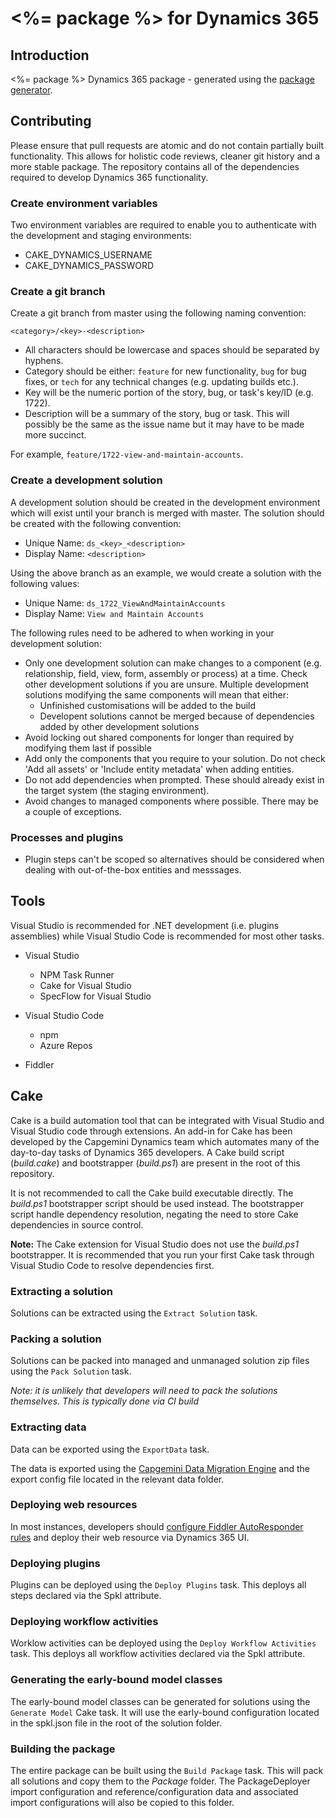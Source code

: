 # <%= package %> for Dynamics 365

## Introduction

<%= package %> Dynamics 365 package - generated using the [package generator](https://capgeminiuk.visualstudio.com/Capgemini%20Reusable%20IP/_git/generator-cdspackage).

## Contributing

Please ensure that pull requests are atomic and do not contain partially built functionality. This allows for holistic code reviews, cleaner git history and a more stable package. The repository contains all of the dependencies required to develop Dynamics 365 functionality.

### Create environment variables

Two environment variables are required to enable you to authenticate with the development and staging environments:

- CAKE_DYNAMICS_USERNAME
- CAKE_DYNAMICS_PASSWORD

### Create a git branch

Create a git branch from master using the following naming convention:

`<category>/<key>-<description>`

- All characters should be lowercase and spaces should be separated by hyphens.
- Category should be either: `feature` for new functionality, `bug` for bug fixes, or `tech` for any technical changes (e.g. updating builds etc.).
- Key will be the numeric portion of the story, bug, or task's key/ID (e.g. 1722).
- Description will be a summary of the story, bug or task. This will possibly be the same as the issue name but it may have to be made more succinct.

For example, `feature/1722-view-and-maintain-accounts`.

### Create a development solution

A development solution should be created in the development environment which will exist until your branch is merged with master. The solution should be created with the following convention:

- Unique Name: `ds_<key>_<description>`
- Display Name: `<description>`

Using the above branch as an example, we would create a solution with the following values:

- Unique Name: `ds_1722_ViewAndMaintainAccounts`
- Display Name: `View and Maintain Accounts`

The following rules need to be adhered to when working in your development solution:

- Only one development solution can make changes to a component (e.g. relationship, field, view, form, assembly or process) at a time. Check other development solutions if you are unsure. Multiple development solutions modifying the same components will mean that either:
  - Unfinished customisations will be added to the build
  - Developent solutions cannot be merged because of dependencies added by other development solutions
- Avoid locking out shared components for longer than required by modifying them last if possible
- Add only the components that you require to your solution. Do not check 'Add all assets' or 'Include entity metadata' when adding entities.
- Do not add dependencies when prompted. These should already exist in the target system (the staging environment).
- Avoid changes to managed components where possible. There may be a couple of exceptions.

### Processes and plugins

- Plugin steps can't be scoped so alternatives should be considered when dealing with out-of-the-box entities and messsages.

## Tools

Visual Studio is recommended for .NET development (i.e. plugins assemblies) while Visual Studio Code is recommended for most other tasks.

- Visual Studio

  - NPM Task Runner
  - Cake for Visual Studio
  - SpecFlow for Visual Studio

- Visual Studio Code

  - npm
  - Azure Repos

- Fiddler

## Cake

Cake is a build automation tool that can be integrated with Visual Studio and Visual Studio code through extensions. An add-in for Cake has been developed by the Capgemini Dynamics team which automates many of the day-to-day tasks of Dynamics 365 developers. A Cake build script (_build.cake_) and bootstrapper (_build.ps1_) are present in the root of this repository.

It is not recommended to call the Cake build executable directly. The _build.ps1_ bootstrapper script should be used instead. The bootstrapper script handle dependency resolution, negating the need to store Cake dependencies in source control.

**Note:** The Cake extension for Visual Studio does not use the _build.ps1_ bootstrapper. It is recommended that you run your first Cake task through Visual Studio Code to resolve dependencies first.

### Extracting a solution

Solutions can be extracted using the `Extract Solution` task.

### Packing a solution

Solutions can be packed into managed and unmanaged solution zip files using the `Pack Solution` task.

_Note: it is unlikely that developers will need to pack the solutions themselves. This is typically done via CI build_

### Extracting data

Data can be exported using the `ExportData` task.

The data is exported using the [Capgemini Data Migration Engine](https://capgeminiuk.visualstudio.com/Capgemini%20Reusable%20IP/_git/Capgemini.Xrm.DataMigration) and the export config file located in the relevant data folder.

### Deploying web resources

In most instances, developers should [configure Fiddler AutoResponder rules](https://docs.microsoft.com/en-us/dynamics365/customer-engagement/developer/streamline-javascript-development-fiddler-autoresponder) and deploy their web resource via Dynamics 365 UI.

### Deploying plugins

Plugins can be deployed using the `Deploy Plugins` task. This deploys all steps declared via the Spkl attribute.

### Deploying workflow activities

Worklow activities can be deployed using the `Deploy Workflow Activities` task. This deploys all workflow activities declared via the Spkl attribute.

### Generating the early-bound model classes

The early-bound model classes can be generated for solutions using the `Generate Model` Cake task. It will use the early-bound configuration located in the spkl.json file in the root of the solution folder.

### Building the package

The entire package can be built using the `Build Package` task. This will pack all solutions and copy them to the _Package_ folder. The PackageDeployer import configuration and reference/configuration data and associated import configurations will also be copied to this folder.
